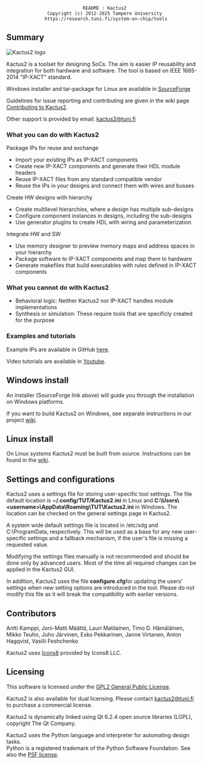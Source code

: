                                 README : Kactus2
				   Copyright (c) 2012-2025 Tampere University
                  https://research.tuni.fi/system-on-chip/tools

## Summary
![Kactus2 logo](common/graphics/appicon.png)

Kactus2 is a toolset for designing SoCs. The aim is easier IP reusability and integration for both hardware and
software. The tool is based on IEEE 1685-2014 "IP-XACT" standard.

Windows installer and tar-package for Linux are available in 
[SourceForge](https://sourceforge.net/projects/kactus2/)

Guidelines for issue reporting and contributing are given in the wiki page [Contributing to Kactus2](https://github.com/kactus2/kactus2dev/wiki/Contributing-to-Kactus2).  

Other support is provided by email: kactus2@tuni.fi

### What you can do with Kactus2
Package IPs for reuse and exchange
 * Import your existing IPs as IP-XACT components
 * Create new IP-XACT components and generate their HDL module headers
 * Reuse IP-XACT files from any standard compatible vendor
 * Reuse the IPs in your designs and connect them with wires and busses

Create HW designs with hierarchy
 * Create multilevel hierarchies, where a design has multiple sub-designs
 * Configure component instances in designs, including the sub-designs
 * Use generator plugins to create HDL with wiring and parameterization

Integrate HW and SW
 * Use memory designer to preview memory maps and address spaces in your hierarchy
 * Package software to IP-XACT components and map them to hardware
 * Generate makefiles that build executables with rules defined in IP-XACT components
 
### What you cannot do with Kactus2
 * Behavioral logic: Neither Kactus2 nor IP-XACT handles module implementations
 * Synthesis or simulation: These require tools that are specificly created for the purpose
 
### Examples and tutorials
Example IPs are available in GitHub [here](https://github.com/kactus2/ipxactexamplelib).

Video tutorials are available in [Youtube](https://www.youtube.com/user/Kactus2Tutorial).

## Windows install
An installer (SourceForge link above) will guide you through the installation on Windows platforms.

If you want to build Kactus2 on Windows, see separate instructions in our project 
[wiki](https://github.com/kactus2/kactus2dev/wiki/Building-Kactus2-from-source#building-on-windows).

## Linux install

On Linux systems Kactus2 must be built from source. Instructions can be found in the 
[wiki](https://github.com/kactus2/kactus2dev/wiki/Building-Kactus2-from-source#linux-build-install-and-run).

## Settings and configurations

Kactus2 uses a settings file for storing user-specific tool settings. The file default location
is **~/.config/TUT/Kactus2.ini** in Linux and **C:\Users\\\<username>\AppData\Roaming\TUT\Kactus2.ini**
in Windows. The location can be checked on the general settings page in Kactus2.

A system wide default settings file is located in /etc/xdg and C:\ProgramData, respectively.
This will be used as a base for any new user-specific settings and a fallback mechanism, if
the user's file is missing a requested value.

Modifying the settings files manually is not recommended and should be done only by advanced 
users. Most of the time all required changes can be applied in the Kactus2 GUI.

In addition, Kactus2 uses the file **configure.cfg**for updating the users' settings when
new setting options are introduced in the tool. Please do not modify this file as it will
break the compatibility with earlier versions.

## Contributors
Antti Kamppi, Joni-Matti Määttä, Lauri Matilainen, Timo D. Hämäläinen,
Mikko Teuho, Juho Järvinen, Esko Pekkarinen, Janne Virtanen,
Anton Hagqvist, Vasilii Feshchenko

Kactus2 uses [Icons8](https://icons8.com/) provided by Icons8 LLC.

## Licensing
This software is licensed under the [GPL2 General Public License](LICENSE).

Kactus2 is also available for dual licensing. Please contact kactus2@tuni.fi
to purchase a commercial license.

Kactus2 is dynamically linked using Qt 6.2.4 open source libraries (LGPL),
copyright The Qt Company.

Kactus2 uses the Python language and interpreter for automating design tasks.  
Python is a registered trademark of the Python Software Foundation. See also the
[PSF license](PSF_LICENSE.txt).
